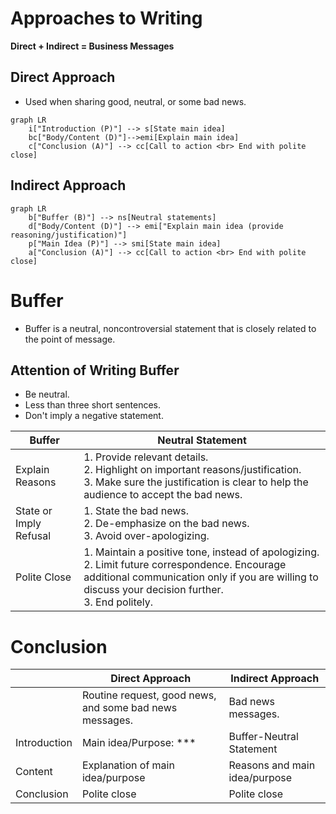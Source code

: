 # Approaches to Writing

**Direct + Indirect = Business Messages**

## Direct Approach

* Used when sharing good, neutral, or some bad news.

```mermaid
graph LR
    i["Introduction (P)"] --> s[State main idea]
    bc["Body/Content (D)"]-->emi[Explain main idea]
    c["Conclusion (A)"] --> cc[Call to action <br> End with polite close]
```

## Indirect Approach

```mermaid
graph LR
    b["Buffer (B)"] --> ns[Neutral statements]
    d["Body/Content (D)"] --> emi["Explain main idea (provide reasoning/justification)"]
    p["Main Idea (P)"] --> smi[State main idea]
    a["Conclusion (A)"] --> cc[Call to action <br> End with polite close]
```

# Buffer

* Buffer is a neutral, noncontroversial statement that is closely related to the point of message.

## Attention of Writing Buffer

* Be neutral.
* Less than three short sentences.
* Don't imply a negative statement.

| Buffer                 | Neutral Statement                                                                                                                                                                                            |
| ---------------------- | ------------------------------------------------------------------------------------------------------------------------------------------------------------------------------------------------------------ |
| Explain Reasons        | 1. Provide relevant details. <br> 2. Highlight on important reasons/justification. <br> 3. Make sure the justification is clear to help the audience to accept the bad news.                                 |
| State or Imply Refusal | 1. State the bad news. <br> 2. De-emphasize on the bad news. <br> 3. Avoid over-apologizing.                                                                                                                 |
| Polite Close           | 1. Maintain a positive tone, instead of apologizing. <br> 2. Limit future correspondence. Encourage additional communication only if you are willing to discuss your decision further. <br> 3. End politely. |

# Conclusion

|              | Direct Approach                                         | Indirect Approach             |
| ------------ | ------------------------------------------------------- | ----------------------------- |
|              | Routine request, good news, and some bad news messages. | Bad news messages.            |
| Introduction | Main idea/Purpose: ***                                  | Buffer-Neutral Statement      |
| Content      | Explanation of main idea/purpose                        | Reasons and main idea/purpose |
| Conclusion   | Polite close                                            | Polite close                  |